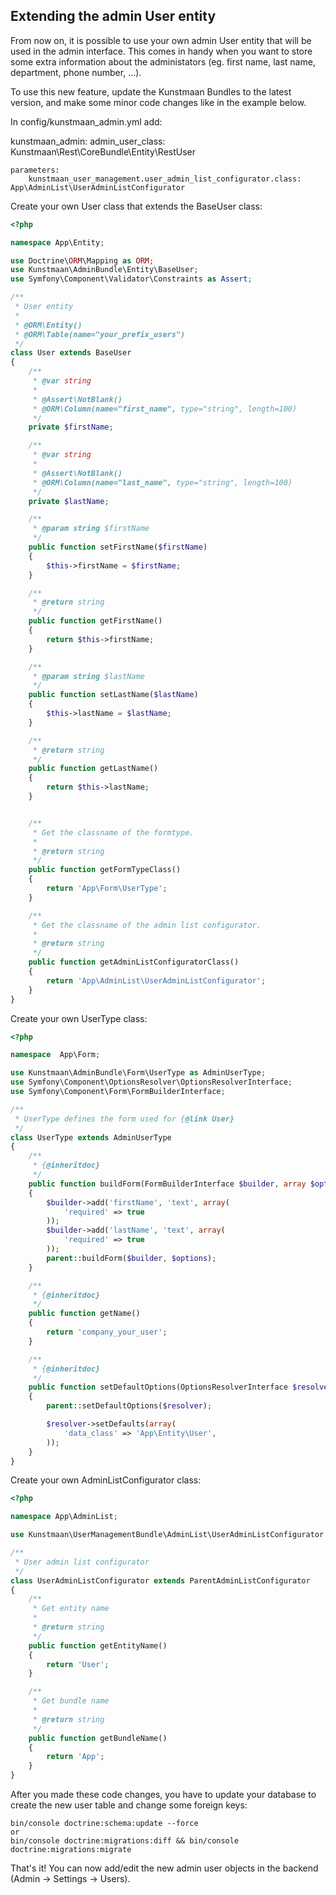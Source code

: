 ## Extending the admin User entity

From now on, it is possible to use your own admin User entity that will be used in the admin interface. This comes in handy when you want to store some extra information about the administators (eg. first name, last name, department, phone number, ...).

To use this new feature, update the Kunstmaan Bundles to the latest version, and make some minor code changes like in the example below.

In config/kunstmaan_admin.yml add:


kunstmaan_admin:
    admin_user_class: Kunstmaan\Rest\CoreBundle\Entity\RestUser
```
parameters:
    kunstmaan_user_management.user_admin_list_configurator.class: App\AdminList\UserAdminListConfigurator
```
Create your own User class that extends the BaseUser class:

```php
<?php

namespace App\Entity;

use Doctrine\ORM\Mapping as ORM;
use Kunstmaan\AdminBundle\Entity\BaseUser;
use Symfony\Component\Validator\Constraints as Assert;

/**
 * User entity
 *
 * @ORM\Entity()
 * @ORM\Table(name="your_prefix_users")
 */
class User extends BaseUser
{
    /**
     * @var string
     *
     * @Assert\NotBlank()
     * @ORM\Column(name="first_name", type="string", length=100)
     */
    private $firstName;

    /**
     * @var string
     *
     * @Assert\NotBlank()
     * @ORM\Column(name="last_name", type="string", length=100)
     */
    private $lastName;

    /**
     * @param string $firstName
     */
    public function setFirstName($firstName)
    {
        $this->firstName = $firstName;
    }

    /**
     * @return string
     */
    public function getFirstName()
    {
        return $this->firstName;
    }

    /**
     * @param string $lastName
     */
    public function setLastName($lastName)
    {
        $this->lastName = $lastName;
    }

    /**
     * @return string
     */
    public function getLastName()
    {
        return $this->lastName;
    }


    /**
     * Get the classname of the formtype.
     *
     * @return string
     */
    public function getFormTypeClass()
    {
        return 'App\Form\UserType';
    }

    /**
     * Get the classname of the admin list configurator.
     *
     * @return string
     */
    public function getAdminListConfiguratorClass()
    {
        return 'App\AdminList\UserAdminListConfigurator';
    }
}
```

Create your own UserType class:

```php
<?php

namespace  App\Form;

use Kunstmaan\AdminBundle\Form\UserType as AdminUserType;
use Symfony\Component\OptionsResolver\OptionsResolverInterface;
use Symfony\Component\Form\FormBuilderInterface;

/**
 * UserType defines the form used for {@link User}
 */
class UserType extends AdminUserType
{
    /**
     * {@inheritdoc}
     */
    public function buildForm(FormBuilderInterface $builder, array $options)
    {
        $builder->add('firstName', 'text', array(
            'required' => true
        ));
        $builder->add('lastName', 'text', array(
            'required' => true
        ));
        parent::buildForm($builder, $options);
    }

    /**
     * {@inheritdoc}
     */
    public function getName()
    {
        return 'company_your_user';
    }

    /**
     * {@inheritdoc}
     */
    public function setDefaultOptions(OptionsResolverInterface $resolver)
    {
        parent::setDefaultOptions($resolver);

        $resolver->setDefaults(array(
            'data_class' => 'App\Entity\User',
        ));
    }
}
```

Create your own AdminListConfigurator class:


```php
<?php

namespace App\AdminList;

use Kunstmaan\UserManagementBundle\AdminList\UserAdminListConfigurator as ParentAdminListConfigurator;

/**
 * User admin list configurator
 */
class UserAdminListConfigurator extends ParentAdminListConfigurator
{
    /**
     * Get entity name
     *
     * @return string
     */
    public function getEntityName()
    {
        return 'User';
    }

    /**
     * Get bundle name
     *
     * @return string
     */
    public function getBundleName()
    {
        return 'App';
    }
}
```

After you made these code changes, you have to update your database to create the new user table and change some foreign keys:


```
bin/console doctrine:schema:update --force
or
bin/console doctrine:migrations:diff && bin/console doctrine:migrations:migrate
```

That's it! You can now add/edit the new admin user objects in the backend (Admin → Settings → Users).
